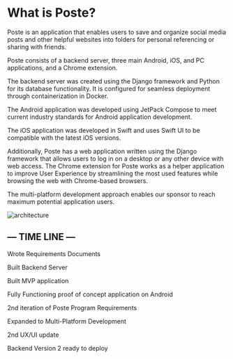 # What is Poste?
Poste is an application that enables users to save and organize social media posts and other helpful websites into folders for personal referencing or sharing with friends. 

Poste consists of a backend server, three main Android, iOS, and PC applications, and a Chrome extension.

The backend server was created using the Django framework and Python for its database functionality. It is configured for seamless deployment through containerization in Docker.

The Android application was developed using JetPack Compose to meet current industry standards for Android application development.

The iOS application was developed in Swift and uses Swift UI to be compatible with the latest iOS versions.

Additionally, Poste has a web application written using the Django framework that allows users to log in on a desktop or any other device with web access. The Chrome extension for Poste works as a helper application to improve User Experience by streamlining the most used features while browsing the web with Chrome-based browsers.

The multi-platform development approach enables our sponsor to reach maximum potential application users.

![architecture](https://github.com/Appyo-Poste/.github/assets/32991956/ca2e9643-0cba-416e-acbf-f31d4682675a)

## — TIME LINE —


Wrote Requirements Documents

Built Backend Server


Built MVP application

Fully Functioning proof of concept application on Android

2nd iteration of Poste Program Requirements

Expanded to Multi-Platform Development

2nd UX/UI update

Backend Version 2 ready to deploy
